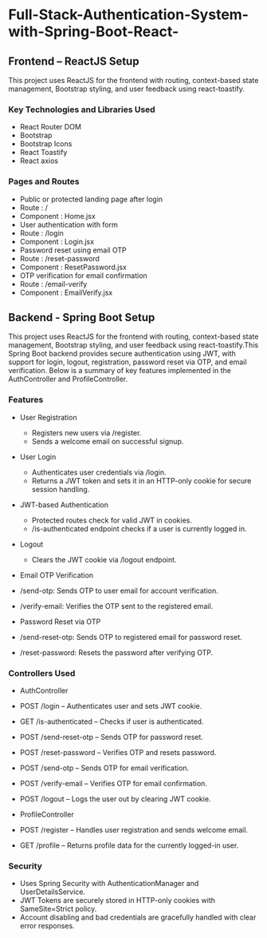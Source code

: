 # Full-Stack-Authentication-System-with-Spring-Boot-React-

## Frontend – ReactJS Setup

This project uses ReactJS for the frontend with routing, context-based state management, Bootstrap styling, and user feedback using react-toastify.

### Key Technologies and Libraries Used
 - React Router DOM	
 - Bootstrap	
 - Bootstrap Icons	
 - React Toastify	
 - React axios

### Pages and Routes
 - Public or protected landing page after login
  - Route : /
  - Component : Home.jsx
 - User authentication with form
  - Route : /login
  - Component : Login.jsx	
 - Password reset using email OTP
  - Route : /reset-password
  - Component : ResetPassword.jsx	
 - OTP verification for email confirmation 
  - Route : /email-verify
  - Component : EmailVerify.jsx

						
## Backend - Spring Boot Setup

This project uses ReactJS for the frontend with routing, context-based state management, Bootstrap styling, and user feedback using react-toastify.This Spring Boot backend provides secure authentication using JWT, with support for login, logout, registration, password reset via OTP, and email verification. Below is a summary of key features implemented in the AuthController and ProfileController.

### Features
 - User Registration
   - Registers new users via /register.
   - Sends a welcome email on successful signup.

 - User Login
   - Authenticates user credentials via /login.
   - Returns a JWT token and sets it in an HTTP-only cookie for secure session handling.

 - JWT-based Authentication
   - Protected routes check for valid JWT in cookies.
   - /is-authenticated endpoint checks if a user is currently logged in.

 - Logout
   - Clears the JWT cookie via /logout endpoint.

 - Email OTP Verification
  - /send-otp: Sends OTP to user email for account verification.
  - /verify-email: Verifies the OTP sent to the registered email.

 - Password Reset via OTP
  - /send-reset-otp: Sends OTP to registered email for password reset.
  - /reset-password: Resets the password after verifying OTP.

### Controllers Used
 - AuthController
  - POST /login – Authenticates user and sets JWT cookie.
  - GET /is-authenticated – Checks if user is authenticated.
  - POST /send-reset-otp – Sends OTP for password reset.
  - POST /reset-password – Verifies OTP and resets password.
  - POST /send-otp – Sends OTP for email verification.
  - POST /verify-email – Verifies OTP for email confirmation.
  - POST /logout – Logs the user out by clearing JWT cookie.

 - ProfileController
  - POST /register – Handles user registration and sends welcome email.
  - GET /profile – Returns profile data for the currently logged-in user.

### Security
 - Uses Spring Security with AuthenticationManager and UserDetailsService.
 - JWT Tokens are securely stored in HTTP-only cookies with SameSite=Strict policy.
 - Account disabling and bad credentials are gracefully handled with clear error responses.